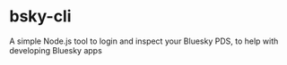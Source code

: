 # bsky-cli
A simple Node.js tool to login and inspect your Bluesky PDS, to help with developing Bluesky apps
